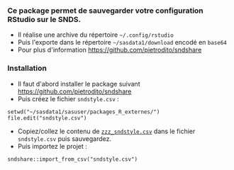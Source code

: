 ### Ce package permet de sauvegarder votre configuration RStudio sur le SNDS.
+ Il réalise une archive du répertoire `~/.config/rstudio`
+ Puis l'exporte dans le répertoire `~/sasdata1/download` encodé en `base64`
+ Pour plus d'information https://github.com/pietrodito/sndshare
### Installation
+ Il faut d'abord installer le package suivant https://github.com/pietrodito/sndshare
+ Puis créez le fichier `sndstyle.csv` :
```
setwd("~/sasdata1/sasuser/packages_R_externes/")
file.edit("sndstyle.csv")
```
+ Copiez/collez le contenu de [`zzz_sndstyle.csv`](https://raw.githubusercontent.com/pietrodito/sndstyle/main/zzz_sndstyle.csv) dans le fichier `sndstyle.csv` puis sauvegardez.
+ Puis importez le projet :
```
sndshare::import_from_csv("sndstyle.csv")
```
